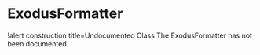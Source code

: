 <!-- MOOSE Documentation Stub: Remove this when content is added. -->

# ExodusFormatter

!alert construction title=Undocumented Class
The ExodusFormatter has not been documented.
